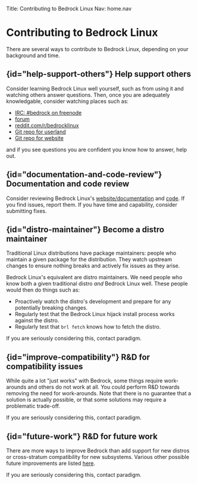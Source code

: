 Title: Contributing to Bedrock Linux
Nav:   home.nav

Contributing to Bedrock Linux
=============================

There are several ways to contribute to Bedrock Linux, depending on your
background and time.

## {id="help-support-others"} Help support others

Consider learning Bedrock Linux well yourself, such as from using it and watching others answer questions.  Then, once you are adequately knowledgable, consider watching places such as:

- [IRC: #bedrock on freenode](https://webchat.freenode.net/?channels=bedrock)
- [forum](http://www.linuxquestions.org/questions/bedrock-linux-118/)
- [reddit.com/r/bedrocklinux](http://reddit.com/r/bedrocklinux)
- [Git repo for userland](https://github.com/bedrocklinux/bedrocklinux-userland)
- [Git repo for website](https://github.com/bedrocklinux/bedrocklinux-website)

and if you see questions you are confident you know how to answer, help out.

## {id="documentation-and-code-review"} Documentation and code review

Consider reviewing Bedrock Linux's [website/documentation](https://github.com/bedrocklinux/bedrocklinux-website) and [code](https://github.com/bedrocklinux/bedrocklinux-userland).  If you find issues, report them.  If you have time and capability, consider submitting fixes.

## {id="distro-maintainer"} Become a distro maintainer

Traditional Linux distributions have package maintainers: people who maintain a given package for the distribution.  They watch upstream changes to ensure nothing breaks and actively fix issues as they arise.

Bedrock Linux's equivalent are distro maintainers.  We need people who know both a given traditional distro *and* Bedrock Linux well.  These people would then do things such as:

- Proactively watch the distro's development and prepare for any potentially breaking changes.
- Regularly test that the Bedrock Linux hijack install process works against the distro.
- Regularly test that `brl fetch` knows how to fetch the distro.

If you are seriously considering this, contact paradigm.

## {id="improve-compatibility"} R&D for compatibility issues

While quite a lot "just works" with Bedrock, some things require work-arounds and others do not work at all.  You could perform R&D towards removing the need for work-arounds.  Note that there is no guarantee that a solution is actually possible, or that some solutions may require a problematic trade-off.

If you are seriously considering this, contact paradigm.

## {id="future-work"} R&D for future work

There are more ways to improve Bedrock than add support for new distros or cross-stratum compatibility for new subsystems.  Various other possible future improvements are listed [here](future.html).

If you are seriously considering this, contact paradigm.
